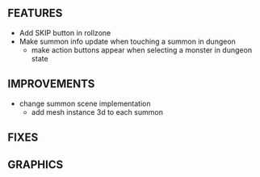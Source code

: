 ## FEATURES
- Add SKIP button in rollzone
- Make summon info update when touching a summon in dungeon
    - make action buttons appear when selecting a monster in dungeon state

## IMPROVEMENTS
- change summon scene implementation
    - add mesh instance 3d to each summon

## FIXES

## GRAPHICS
